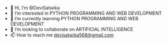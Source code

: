 - 👋 Hi, I’m @DeviSatwika
- 👀 I’m interested in PYTHON PROGRAMMING AND WEB DEVELOPMENT
- 🌱 I’m currently learning PYTHON PROGRAMMING AND WEB DEVELOPMENT
- 💞️ I’m looking to collaborate on ARTIFICIAL INTELLIGENCE
- 📫 How to reach me devisatwika568@gmail.com

<!---
DeviSatwika/DeviSatwika is a ✨ special ✨ repository because its `README.md` (this file) appears on your GitHub profile.
You can click the Preview link to take a look at your changes.
--->
